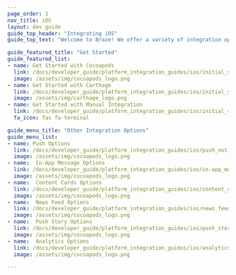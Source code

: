 ```yaml
---
page_order: 1
nav_title: iOS
layout: dev_guide
guide_top_header: "Integrating iOS"
guide_top_text: "Welcome to Braze! We offer a variety of integration options so you can easily add Braze to your iOS project in the way you need, in the language you want. <br> <br> We event have a <a href='/docs/developer_guide/platform_integration_guides/ios/initial_sdk_setup/'>quick start guide</a> to get you going!"

guide_featured_title: "Get Started"
guide_featured_list:
- name: Get Started with Cocoapods
  link: /docs/developer_guide/platform_integration_guides/ios/initial_sdk_setup/cocoapods/
  image: /assets/img/cocoapods_logo.png
- name: Get Started with Carthage
  link: /docs/developer_guide/platform_integration_guides/ios/initial_sdk_setup/carthage/
  image: /assets/img/carthage_logo.png
- name: Get Started with Manual Integration
  link: /docs/developer_guide/platform_integration_guides/ios/initial_sdk_setup/manual/
  fa_icon: fas fa-terminal

guide_menu_title: "Other Integration Options"
guide_menu_list:
- name: Push Options
  link: /docs/developer_guide/platform_integration_guides/ios/push_notifications/integration/
  image: /assets/img/cocoapods_logo.png
- name:  In-App Message Options
  link: /docs/developer_guide/platform_integration_guides/ios/in-app_messaging/overview/
  image: /assets/img/cocoapods_logo.png
- name:  Content Cards Options
  link: /docs/developer_guide/platform_integration_guides/ios/content_cards/overview/
  image: /assets/img/cocoapods_logo.png
- name:  News Feed Options
  link: /docs/developer_guide/platform_integration_guides/ios/news_feed/overview/
  image: /assets/img/cocoapods_logo.png
- name:  Push Story Options
  link: /docs/developer_guide/platform_integration_guides/ios/push_story/
  image: /assets/img/cocoapods_logo.png
- name:  Analytics Options
  link: /docs/developer_guide/platform_integration_guides/ios/analytics/tracking_sessions/
  image: /assets/img/cocoapods_logo.png

---
```

